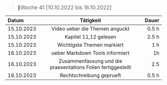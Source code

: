 >:bow:<big>Woche 41 [10.10.2022 bis 16.10.2022]</big>

| Datum              | Tätigkeit | Dauer |
| :---------------- | :------: | ----: |
| 15.10.2023      |  Video ueber die Themen anguckt   | 0.5 h |
| 15.10.2023          |   Kapitel 11,12 gelesen   | 2.5 h |
| 15.10.2023    |  Wichtigste Themen markiert   | 1 h |
| 16.10.2023 | ueber Markdown Tools informiert  | 1h |
|16.10.2023 | Zusammenfassung und die praesentations Folien fertiggestellt|2.5|
|16.10.2023| Rechtschreibung geprueft| 0.5 h|

